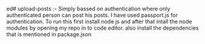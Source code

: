 ed# upload-posts :- Simply bassed on authentication where only authenticated person can post his posts.
I have used passport.js for authentication. 
To run this first install node js and after that intall the node modules by opening my repo in to code editor.
also install the dependencies that is mentioned in package.json
